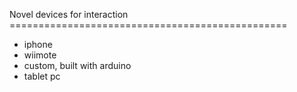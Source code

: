 Novel devices for interaction ================================================

 * iphone
 * wiimote
 * custom, built with arduino
 * tablet pc
